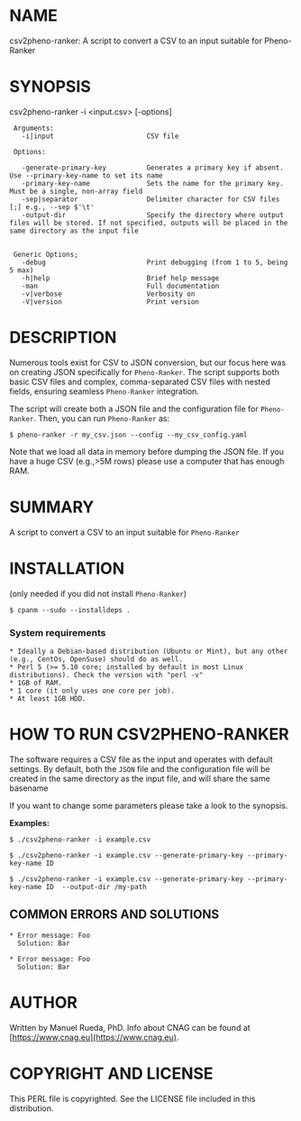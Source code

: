 # NAME

csv2pheno-ranker: A script to convert a CSV to an input suitable for Pheno-Ranker

# SYNOPSIS

csv2pheno-ranker -i &lt;input.csv> \[-options\]

     Arguments:
       -i|input                       CSV file

     Options:

       -generate-primary-key          Generates a primary key if absent. Use --primary-key-name to set its name
       -primary-key-name              Sets the name for the primary key. Must be a single, non-array field
       -sep|separator                 Delimiter character for CSV files [;] e.g., --sep $'\t'
       -output-dir                    Specify the directory where output files will be stored. If not specified, outputs will be placed in the same directory as the input file


     Generic Options;
       -debug                         Print debugging (from 1 to 5, being 5 max)
       -h|help                        Brief help message
       -man                           Full documentation
       -v|verbose                     Verbosity on
       -V|version                     Print version

# DESCRIPTION

Numerous tools exist for CSV to JSON conversion, but our focus here was on creating JSON specifically for `Pheno-Ranker`. The script supports both basic CSV files and complex, comma-separated CSV files with nested fields, ensuring seamless `Pheno-Ranker` integration.

The script will create both a JSON file and the configuration file for `Pheno-Ranker`. Then, you can run `Pheno-Ranker` as:

    $ pheno-ranker -r my_csv.json --config --my_csv_config.yaml

Note that we load all data in memory before dumping the JSON file. If you have a huge CSV (e.g.,>5M rows) please use a computer that has enough RAM.

# SUMMARY

A script to convert a CSV to an input suitable for `Pheno-Ranker`

# INSTALLATION

(only needed if you did not install `Pheno-Ranker`)

    $ cpanm --sudo --installdeps .

### System requirements

    * Ideally a Debian-based distribution (Ubuntu or Mint), but any other (e.g., CentOs, OpenSuse) should do as well.
    * Perl 5 (>= 5.10 core; installed by default in most Linux distributions). Check the version with "perl -v"
    * 1GB of RAM.
    * 1 core (it only uses one core per job).
    * At least 1GB HDD.

# HOW TO RUN CSV2PHENO-RANKER

The software requires a CSV file as the input and operates with default settings. By default, both the `JSON` file and the configuration file will be created in the same directory as the input file, and will share the same basename

If you want to change some parameters please take a look to the synopsis.

**Examples:**

    $ ./csv2pheno-ranker -i example.csv
    
    $ ./csv2pheno-ranker -i example.csv --generate-primary-key --primary-key-name ID

    $ ./csv2pheno-ranker -i example.csv --generate-primary-key --primary-key-name ID  --output-dir /my-path

## COMMON ERRORS AND SOLUTIONS

    * Error message: Foo
      Solution: Bar

    * Error message: Foo
      Solution: Bar

# AUTHOR 

Written by Manuel Rueda, PhD. Info about CNAG can be found at [https://www.cnag.eu](https://www.cnag.eu).

# COPYRIGHT AND LICENSE

This PERL file is copyrighted. See the LICENSE file included in this distribution.
